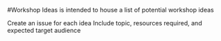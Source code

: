 #Workshop Ideas is intended to house a list of potential workshop ideas



Create an issue for each idea
Include topic, resources required, and expected target audience
